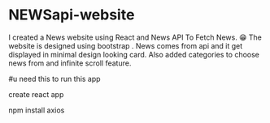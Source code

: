 # NEWSapi-website
I created a News website using React and News API To Fetch News. 😁 The website is designed using bootstrap . News comes from api and it get displayed in minimal design looking card. Also added categories to choose news from and infinite scroll feature.


#u need this to run this app

create react app

npm install axios
